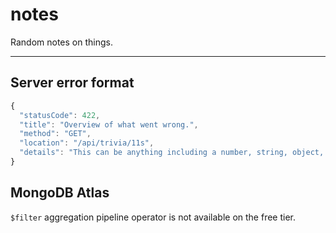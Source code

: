 # notes

Random notes on things.

---

## Server error format

```javascript
{
  "statusCode": 422,
  "title": "Overview of what went wrong.",
  "method": "GET",
  "location": "/api/trivia/11s",
  "details": "This can be anything including a number, string, object, or array."
}
```

## MongoDB Atlas

`$filter` aggregation pipeline operator is not available on the free tier.